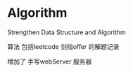 # Algorithm
Strengthen Data Structure and Algorithm

算法  包括leetcode  剑指offer  的解题记录



增加了 手写webServer 服务器